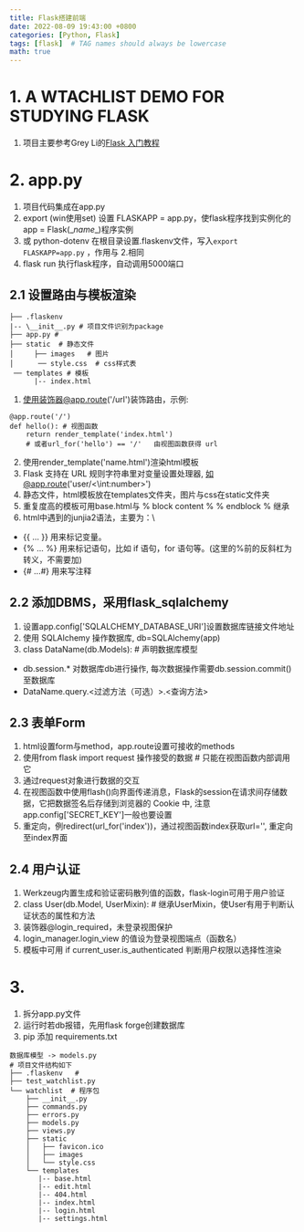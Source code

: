 ```yaml
---
title: Flask搭建前端
date: 2022-08-09 19:43:00 +0800
categories: [Python, Flask]
tags: [flask]  # TAG names should always be lowercase
math: true
---
```


# 1. A WTACHLIST DEMO FOR STUDYING FLASK
1. 项目主要参考Grey Li的[Flask 入门教程](https://github.com/helloflask/watchlist)

# 2. app.py
1. 项目代码集成在app.py
2. export (win使用set) 设置 FLASKAPP = app.py，使flask程序找到实例化的app = Flask(\__name__)程序实例
3. 或 python-dotenv 在根目录设置.flaskenv文件，写入``` export FLASKAPP=app.py ``` ，作用与 2.相同
4. flask run  执行flask程序，自动调用5000端口

## 2.1 设置路由与模板渲染
```
├── .flaskenv
|-- \__init__.py # 项目文件识别为package
├── app.py #
├── static  # 静态文件
│     ├── images   # 图片
│      ── style.css  # css样式表
 ── templates # 模板
      |-- index.html
```
1. 使用装饰器@app.route('/url')装饰路由，示例:
```
@app.route('/')
def hello(): # 视图函数
    return render_template('index.html')
    # 或者url_for('hello') == '/'   由视图函数获得 url
```
2. 使用render_template('name.html')渲染html模板
3. Flask 支持在 URL 规则字符串里对变量设置处理器, 如@app.route('user/<\int:number>')
4. 静态文件，html模板放在templates文件夹，图片与css在static文件夹
5. 重复度高的模板可用base.html与 % block content % % endblock % 继承
6. html中遇到的junjia2语法，主要为：\\
* \{\{ ... \}\} 用来标记变量。
* \{\% ... \%\} 用来标记语句，比如 if 语句，for 语句等。(这里的%前的反斜杠为转义，不需要加)
* \{\# ...\#\} 用来写注释

## 2.2 添加DBMS，采用flask_sqlalchemy
1. 设置app.config['SQLALCHEMY_DATABASE_URI']设置数据库链接文件地址
2. 使用 SQLAlchemy 操作数据库, db=SQLAlchemy(app)
3. class DataName(db.Models):   # 声明数据库模型
* db.session.* 对数据库db进行操作, 每次数据操作需要db.session.commit()至数据库
* DataName.query.\<过滤方法（可选）\>.\<查询方法\>

## 2.3 表单Form
1. html设置form与method，app.route设置可接收的methods
2. 使用from flask import request 操作接受的数据 # 只能在视图函数内部调用它
3. 通过request对象进行数据的交互
4. 在视图函数中使用flash()向界面传递消息，Flask的session在请求间存储数据，它把数据签名后存储到浏览器的 Cookie 中, 注意app.config['SECRET_KEY']一般也要设置
5. 重定向，例redirect(url_for('index'))，通过视图函数index获取url='\', 重定向至index界面

## 2.4 用户认证
1. Werkzeug内置生成和验证密码散列值的函数，flask-login可用于用户验证
2. class User(db.Model, UserMixin):  # 继承UserMixin，使User有用于判断认证状态的属性和方法
3. 装饰器@login_required，未登录视图保护
4. login_manager.login_view 的值设为登录视图端点（函数名）
5. 模板中可用 if current_user.is_authenticated 判断用户权限以选择性渲染

# 3. 
1. 拆分app.py文件
2. 运行时若db报错，先用flask forge创建数据库
3. pip 添加 requirements.txt

```
数据库模型 -> models.py
# 项目文件结构如下
├── .flaskenv   #
├── test_watchlist.py
└── watchlist  # 程序包
    ├── __init__.py
    ├── commands.py
    ├── errors.py
    ├── models.py
    ├── views.py
    ├── static
    │   ├── favicon.ico
    │   ├── images
    │   └── style.css
    └── templates
       |-- base.html
       |-- edit.html
       |-- 404.html
       |-- index.html
       |-- login.html
       |-- settings.html
```